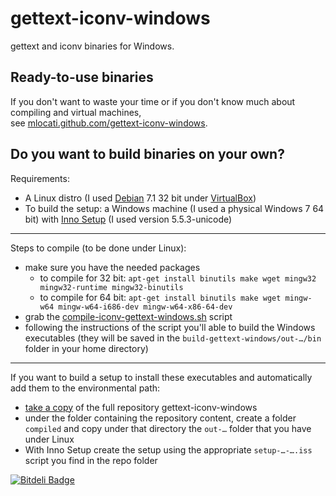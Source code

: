 gettext-iconv-windows
=====================

gettext and iconv binaries for Windows.

## Ready-to-use binaries ##
If you don't want to waste your time or if you don't know much about compiling and virtual machines,  
see [mlocati.github.com/gettext-iconv-windows](https://mlocati.github.com/gettext-iconv-windows).

## Do you want to build binaries on your own? ##

Requirements:
- A Linux distro (I used [Debian](http://www.debian.org/) 7.1 32 bit under [VirtualBox](https://www.virtualbox.org/))
- To build the setup: a Windows machine (I used a physical Windows 7 64 bit) with [Inno Setup](http://www.jrsoftware.org/isinfo.php) (I used version 5.5.3-unicode)

---

Steps to compile (to be done under Linux):
- make sure you have the needed packages
	- to compile for 32 bit: `apt-get install binutils make wget mingw32 mingw32-runtime mingw32-binutils`
	- to compile for 64 bit: `apt-get install binutils make wget mingw-w64 mingw-w64-i686-dev mingw-w64-x86-64-dev`
- grab the [compile-iconv-gettext-windows.sh](https://raw.github.com/mlocati/gettext-iconv-windows/master/compile-iconv-gettext-windows.sh) script
- following the instructions of the script you'll able to build the Windows executables (they will be saved in the `build-gettext-windows/out-…/bin` folder in your home directory)

---

If you want to build a setup to install these executables and automatically add them to the environmental path:
- [take a copy](https://github.com/mlocati/gettext-iconv-windows/archive/master.zip) of the full repository gettext-iconv-windows
- under the folder containing the repository content, create a folder `compiled` and copy under that directory the `out-…` folder that you have under Linux
- With Inno Setup create the setup using the appropriate `setup-…-….iss` script you find in the repo folder


[![Bitdeli Badge](https://d2weczhvl823v0.cloudfront.net/mlocati/gettext-iconv-windows/trend.png)](https://bitdeli.com/free "Bitdeli Badge")

